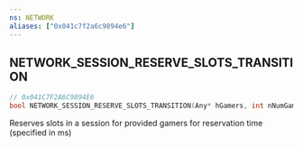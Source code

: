 ```yaml
---
ns: NETWORK
aliases: ["0x041c7f2a6c9894e6"]
---
```

## NETWORK_SESSION_RESERVE_SLOTS_TRANSITION

```c
// 0x041C7F2A6C9894E6
bool NETWORK_SESSION_RESERVE_SLOTS_TRANSITION(Any* hGamers, int nNumGamers, int nReservationTime);
```

Reserves slots in a session for provided gamers for reservation time (specified in ms)

